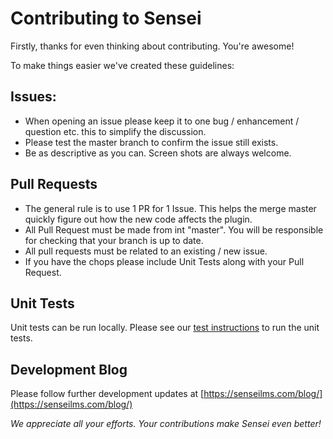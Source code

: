 Contributing to Sensei
===

Firstly, thanks for even thinking about contributing. You're awesome!

To make things easier we've created these guidelines:

## Issues:
- When opening an issue please keep it to one bug / enhancement / question etc. this to simplify the discussion.
- Please test the master branch to confirm the issue still exists. 
- Be as descriptive as you can. Screen shots are always welcome.

## Pull Requests
- The general rule is to use 1 PR for 1 Issue. This helps the merge master quickly figure out how the new code affects the plugin.
- All Pull Request must be made from int "master". You will be responsible for checking that your branch is up to date.
- All pull requests must be related to an existing / new issue.
- If you have the chops please include Unit Tests along with your Pull Request.

## Unit Tests
Unit tests can be run locally. Please see our [test instructions](https://github.com/Automattic/sensei/tree/master/tests#readme) to run the unit tests.

## Development Blog
Please follow further development updates at [https://senseilms.com/blog/](https://senseilms.com/blog/)


*We appreciate all your efforts. Your contributions make Sensei even better!*
